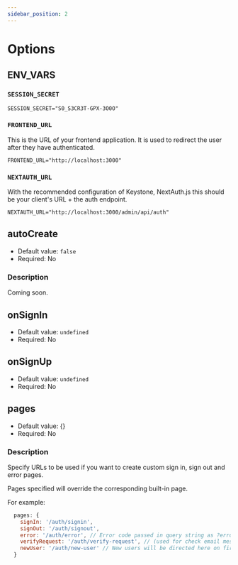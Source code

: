 ```yaml
---
sidebar_position: 2
---
```


# Options

## ENV_VARS

### `SESSION_SECRET`

`SESSION_SECRET="S0_S3CR3T-GPX-3O0O"`

### `FRONTEND_URL`

This is the URL of your frontend application. It is used to redirect the user after they have authenticated.

`FRONTEND_URL="http://localhost:3000"`

### `NEXTAUTH_URL`

With the recommended configuration of Keystone, NextAuth.js this should be your client's URL + the auth endpoint.

`NEXTAUTH_URL="http://localhost:3000/admin/api/auth"`

## autoCreate
- Default value: `false`
- Required: No

### Description

Coming soon.
<!-- TODO: @borisno2 -->

## onSignIn
- Default value: `undefined`
- Required: No

## onSignUp
- Default value: `undefined`
- Required: No

## pages
- Default value: {}
- Required: No

### Description
Specify URLs to be used if you want to create custom sign in, sign out and error pages.

Pages specified will override the corresponding built-in page.

For example:

```javascript title="keystone.js" showLineNumbers
  pages: {
    signIn: '/auth/signin',
    signOut: '/auth/signout',
    error: '/auth/error', // Error code passed in query string as ?error=
    verifyRequest: '/auth/verify-request', // (used for check email message)
    newUser: '/auth/new-user' // New users will be directed here on first sign in (leave the property out if not of interest)
  }
```
